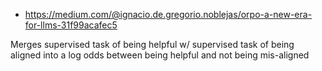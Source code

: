 
- https://medium.com/@ignacio.de.gregorio.noblejas/orpo-a-new-era-for-llms-31f99acafec5

Merges supervised task of being helpful w/
supervised task of being aligned into a log odds between being helpful and not being mis-aligned


